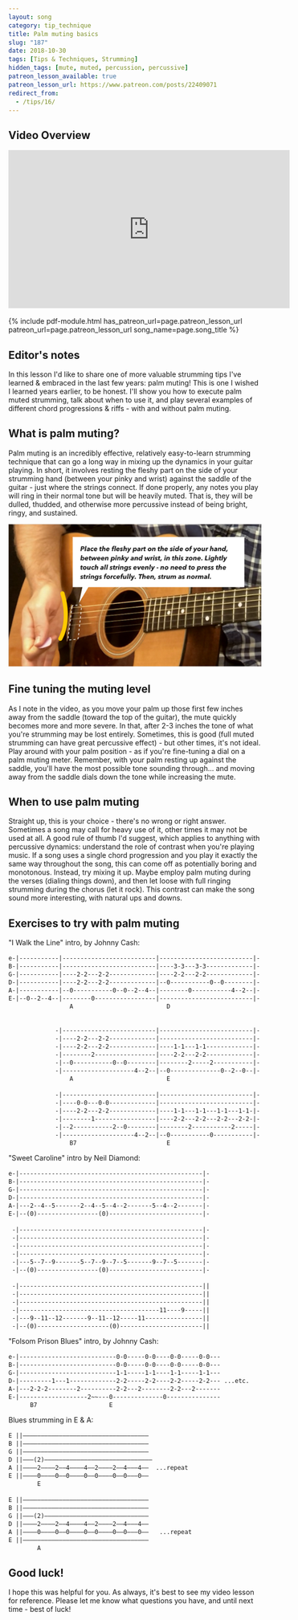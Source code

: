 ```yaml
---
layout: song
category: tip_technique
title: Palm muting basics
slug: "187"
date: 2018-10-30
tags: [Tips & Techniques, Strumming]
hidden_tags: [mute, muted, percussion, percussive]
patreon_lesson_available: true
patreon_lesson_url: https://www.patreon.com/posts/22409071
redirect_from:
  - /tips/16/
---
```


## Video Overview

<iframe width="560" height="315" src="https://www.youtube.com/embed/ZLCC-HqI6CY?showinfo=0" frameborder="0" allowfullscreen></iframe>

<!-- Coming soon! -->

{% include pdf-module.html has_patreon_url=page.patreon_lesson_url patreon_url=page.patreon_lesson_url song_name=page.song_title %}

## Editor's notes

In this lesson I'd like to share one of more valuable strumming tips I've learned & embraced in the last few years: palm muting! This is one I wished I learned years earlier, to be honest. I'll show you how to execute palm muted strumming, talk about when to use it, and play several examples of different chord progressions & riffs - with and without palm muting.

## What is palm muting?

Palm muting is an incredibly effective, relatively easy-to-learn strumming technique that can go a long way in mixing up the dynamics in your guitar playing. In short, it involves resting the fleshy part on the side of your strumming hand (between your pinky and wrist) against the saddle of the guitar - just where the strings connect. If done properly, any notes you play will ring in their normal tone but will be heavily muted. That is, they will be dulled, thudded, and otherwise more percussive instead of being bright, ringy, and sustained.

<img src="/images/posts/tip-16-palm-mute-webpage-graphic.jpg" />

## Fine tuning the muting level

As I note in the video, as you move your palm up those first few inches away from the saddle (toward the top of the guitar), the mute quickly becomes more and more severe. In that, after 2-3 inches the tone of what you're strumming may be lost entirely. Sometimes, this is good (full muted strumming can have great percussive effect) - but other times, it's not ideal. Play around with your palm position - as if you're fine-tuning a dial on a palm muting meter. Remember, with your palm resting up against the saddle, you'll have the most possible tone sounding through... and moving away from the saddle dials down the tone while increasing the mute.

## When to use palm muting

Straight up, this is your choice - there's no wrong or right answer. Sometimes a song may call for heavy use of it, other times it may not be used at all. A good rule of thumb I'd suggest, which applies to anything with percussive dynamics: understand the role of contrast when you're playing music. If a song uses a single chord progression and you play it exactly the same way throughout the song, this can come off as potentially boring and monotonous. Instead, try mixing it up. Maybe employ palm muting during the verses (dialing things down), and then let loose with full ringing strumming during the chorus (let it rock). This contrast can make the song sound more interesting, with natural ups and downs.

## Exercises to try with palm muting

"I Walk the Line" intro, by Johnny Cash:

    e-|-----------|--------------------------|--------------------------|-
    B-|-----------|--------------------------|----3-3---3-3-------------|-
    G-|-----------|----2-2---2-2-------------|----2-2---2-2-------------|-
    D-|-----------|----2-2---2-2-------------|--0-----------0--0--------|-
    A-|-----------|--0-----------0--0--2--4--|--------0-----------4--2--|-
    E-|--0--2--4--|--------0-----------------|--------------------------|-
                     A                          D


                 -|--------------------------|--------------------------|-
                 -|----2-2---2-2-------------|--------------------------|-
                 -|----2-2---2-2-------------|----1-1---1-1-------------|-
                 -|--------2-----------------|----2-2---2-2-------------|-
                 -|--0-----------0--0--------|--------2-----2-----------|-
                 -|--------------------4--2--|--0--------------0--2--0--|-
                     A                          E

                 -|--------------------------|--------------------------|-
                 -|----0-0---0-0-------------|--------------------------|-
                 -|----2-2---2-2-------------|----1-1---1-1---1-1---1-1-|-
                 -|--------1-----------------|----2-2---2-2---2-2---2-2-|-
                 -|--2-----------2--0--------|--------2-----------2-----|-
                 -|--------------------4--2--|--0-----------0-----------|-
                     B7                         E

"Sweet Caroline" intro by Neil Diamond:

    e-|---------------------------------------------------|-
    B-|---------------------------------------------------|-
    G-|---------------------------------------------------|-
    D-|---------------------------------------------------|-
    A-|---2--4--5-------2--4--5--4--2-------5--4--2-------|-
    E-|--(0)-----------------(0)--------------------------|-

     -|---------------------------------------------------|-
     -|---------------------------------------------------|-
     -|---------------------------------------------------|-
     -|---------------------------------------------------|-
     -|---5--7--9-------5--7--9--7--5-------9--7--5-------|-
     -|--(0)-----------------(0)--------------------------|-

     -|---------------------------------------------------||
     -|---------------------------------------------------||
     -|---------------------------------------------------||
     -|---------------------------------------11----9-----||
     -|---9--11--12-------9--11--12-----11----------------||
     -|--(0)--------------------(0)-----------------------||

"Folsom Prison Blues" intro, by Johnny Cash:

    e-|---------------------------0-0-----0-0----0-0-----0-0---
    B-|---------------------------0-0-----0-0----0-0-----0-0---
    G-|---------------------------1-1-----1-1----1-1-----1-1---
    D-|---------1---1-------------2-2-----2-2----2-2-----2-2--- ...etc.
    A-|---2-2-2--------2----------2-2---2--------2-2---2-------
    E-|-------------------2~~---0--------------0---------------
          B7                    E

Blues strumming in E & A:

    E ||–––––––––––––––––––––––––––––––––––
    B ||–––––––––––––––––––––––––––––––––––
    G ||–––––––––––––––––––––––––––––––––––
    D ||–––(2)––––––––––––––––––––––––––––––
    A ||––––2––––2––4––––4––2––––2––4–––4––  ...repeat
    E ||––––0––––0––0––––0––0––––0––0–––0––
            E

    E ||–––––––––––––––––––––––––––––––––––
    B ||–––––––––––––––––––––––––––––––––––
    G ||–––(2)–––––––––––––––––––––––––––––
    D ||––––2––––2––4––––4––2––––2––4–––4––
    A ||––––0––––0––0––––0––0––––0––0–––0––   ...repeat
    E ||–––––––––––––––––––––––––––––––––––
            A

## Good luck!

I hope this was helpful for you. As always, it's best to see my video lesson for reference. Please let me know what questions you have, and until next time - best of luck!
